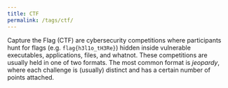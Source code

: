 ```yaml
---
title: CTF
permalink: /tags/ctf/
---
```


Capture the Flag (CTF) are cybersecurity competitions where participants hunt for flags (e.g. `flag{h3l1o_tH3Re}`) hidden inside vulnerable executables, applications, files, and whatnot. These competitions are usually held in one of two formats. The most common format is *jeopardy*, where each challenge is (usually) distinct and has a certain number of points attached.

